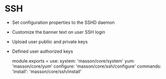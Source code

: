 
# SSH

* Set configuration properties to the SSHD daemon
* Customize the banner text on user SSH login
* Upload user publiic and private keys
* Defined user authorized keys

    module.exports =
      use:
        system: 'masson/core/system'
        yum: 'masson/core/yum'
      configure:
        'masson/core/ssh/configure'
      commands:
        'install':
          'masson/core/ssh/install'
